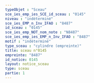 ```yaml
---
typeObjet : "Sceau"
sce_ies_emp_ies_SCE_id_sceau : "0145"
niveau : "indéterminé"
sce_ies_EMP_n_Inv_IFAO : "8487"
id_sceau : "0145"
sce_ies_emp_NOT_nom_note : "N8487"
sce_ies_emp_ies_EMP_n_Inv_IFAO : "8487"
motif : "indéterminé"
type_sceau : "cylindre (empreinte)"
title: sceau n°0145
empreinte: "8487"
id_notice: 0145
layout: notice_sceau
type: sceau
partie: 1
---
```


